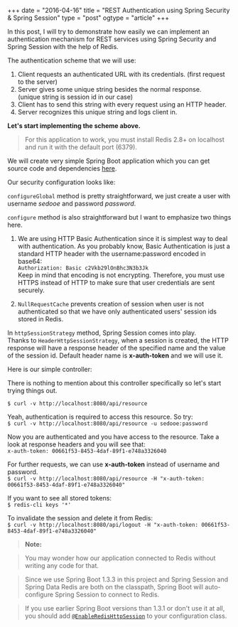 +++
date = "2016-04-16"
title = "REST Authentication using Spring Security & Spring Session"
type = "post"
ogtype = "article"
+++

In this post, I will try to demonstrate how easily we can implement an authentication mechanism for REST services using Spring Security and Spring Session with the help of Redis.

The authentication scheme that we will use:

1. Client requests an authenticated URL with its credentials. (first request to the server)
2. Server gives some unique string besides the normal response. </br>(unique string is session id in our case)
3. Client has to send this string with every request using an HTTP header.
4. Server recognizes this unique string and logs client in.

**Let's start implementing the scheme above.**

>For this application to work, you must install Redis 2.8+ on localhost and run it with the default port (6379).

We will create very simple Spring Boot application which you can get source code and dependencies [here](https://github.com/sedooe/blog-projects/tree/master/rest-authentication-example).

Our security configuration looks like:
<script src="https://gist.github.com/sedooe/f143f6b615bfc1aeb23954ef514ec244.js"></script>

`configureGlobal` method is pretty straightforward, we just create a user with username *sedooe* and password *password*.

`configure` method is also straightforward but I want to emphasize two things here.

1. We are using HTTP Basic Authentication since it is simplest way to deal with authentication. As you probably know, Basic Authentication is just a standard HTTP header with the username:password encoded in base64: </br>
`Authorization: Basic c2Vkb29lOnBhc3N3b3Jk` </br>
Keep in mind that encoding is not encrypting. Therefore, you must use HTTPS instead of HTTP to make sure that user credentials are sent securely.

2. `NullRequestCache` prevents creation of session when user is not authenticated so that we have only authenticated users' session ids stored in Redis.

In `httpSessionStrategy` method, Spring Session comes into play. </br>
Thanks to `HeaderHttpSessionStrategy`, when a session is created, the HTTP response will have a response header of the specified name and the value of the session id. Default header name is **x-auth-token** and we will use it.

Here is our simple controller:
<script src="https://gist.github.com/sedooe/0f1536cfccb3024b1090fb73b895f718.js"></script>

There is nothing to mention about this controller specifically so let's start trying things out.

`$ curl -v http://localhost:8080/api/resource`

Yeah, authentication is required to access this resource. So try:</br>
`$ curl -v http://localhost:8080/api/resource -u sedooe:password`

Now you are authenticated and you have access to the resource. Take a look at response headers and you will see that:</br>
`x-auth-token: 00661f53-8453-4daf-89f1-e748a3326040`

For further requests, we can use **x-auth-token** instead of username and password.</br>
`$ curl -v http://localhost:8080/api/resource -H "x-auth-token: 00661f53-8453-4daf-89f1-e748a3326040"`

If you want to see all stored tokens:</br>
`$ redis-cli keys '*'`

To invalidate the session and delete it from Redis:</br>
`$ curl -v http://localhost:8080/api/logout -H "x-auth-token: 00661f53-8453-4daf-89f1-e748a3326040"`

> **Note:**

> You may wonder how our application connected to Redis without writing any code for that.

> Since we use Spring Boot 1.3.3 in this project and Spring Session and Spring Data Redis are both on the classpath, Spring Boot will auto-configure Spring Session to connect to Redis.

> If you use earlier Spring Boot versions than 1.3.1 or don't use it at all, you should add [`@EnableRedisHttpSession`](http://docs.spring.io/spring-session/docs/current/api/org/springframework/session/data/redis/config/annotation/web/http/EnableRedisHttpSession.html) to your configuration class.
